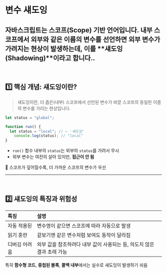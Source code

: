 # 변수 섀도잉
자바스크립트는 스코프(Scope) 기반 언어입니다.
내부 스코프에서 외부와 같은 이름의 변수를 선언하면 외부 변수가 가려지는 현상이 발생하는데, 이를 **섀도잉(Shadowing)**이라고 합니다..
---
<br>

## 1️⃣ 핵심 개념: 섀도잉이란?
> 섀도잉이란, 더 좁은(내부) 스코프에서 선언된 변수가 바깥 스코프의 동일한 이름의 변수를 가리는 현상입니다.

```js
let status = "global";

function run() {
  let status = "local"; // ← '섀도잉'
	console.log(status); // "local"
}
```
- `run()` 함수 내부의 `status`는 외부의 `status`를 가려서 무시
- 외부 변수는 여전히 살아 있지만, **접근이 안 됨**

📌 스코프가 깊어질수록, 더 가까운 스코프의 변수가 우선

---
<br>

## 2️⃣ 섀도잉의 특징과 위험성
|특징|설명|
|:---|:---|
|자동 적용된|변수명이 같으면 스코프에 따라 자동으로 발생|
|읽기 혼란|겉보기엔 같은 변수처럼 보여도 동작이 달라짐|
|디버깅 어려움|외부 값을 참조하려다 내부 값이 사용되는 등, 의도치 않은 결과 초래 가능|

특히 **함수형 코드**, **중첩된 블록**, **콜백 내부**에서는 실수로 섀도잉이 발생하기 쉬움

